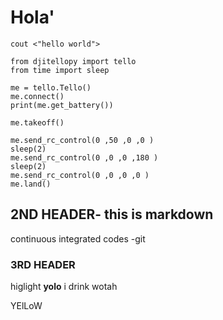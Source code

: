 # Hola'
```
cout <"hello world">
```
```
from djitellopy import tello
from time import sleep

me = tello.Tello()
me.connect()
print(me.get_battery())

me.takeoff()

me.send_rc_control(0 ,50 ,0 ,0 )
sleep(2)
me.send_rc_control(0 ,0 ,0 ,180 )
sleep(2)
me.send_rc_control(0 ,0 ,0 ,0 )
me.land()

```
## 2ND HEADER- this is markdown
continuous integrated codes -git

### 3RD HEADER 
higlight __yolo__
i drink wotah

YElLoW
